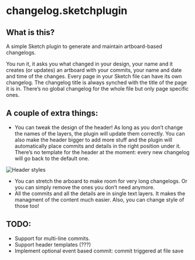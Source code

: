 # changelog.sketchplugin
## What is this?
A simple Sketch plugin to generate and maintain artboard-based changelogs. 

You run it, it asks you what changed in your design, your name and it creates (or updates) an artboard with your commits, your name and date and time of the changes.
Every page in your Sketch file can have its own changelog. The changelog title is always synched with the title of the page it is in. There’s no global changelog for the whole file but only page specific ones.

## A couple of extra things: 
- You can tweak the design of the header! As long as you don’t change the names of the layers, the plugin will update them correctly. You can also make the header bigger to add more stuff and the plugin will automatically place commits and details in the right position under it. There’s no template for the header at the moment: every new changelog will go back to the default one.

![Header styles](http://i.imgur.com/N98h1wS.png)

- You can stretch the arboard to make room for very long changelogs. Or you can simply remove the ones you don’t need anymore. 
- All the commits and all the details are in single text layers. It makes the managment of the content much easier. Also, you can change style of those too!

## TODO:
- Support for multi-line commits.
- Support header templates (???)
- Implement optional event based commit: commit triggered at file save
